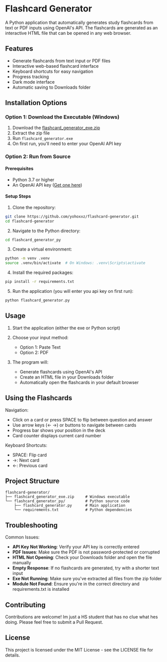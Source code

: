 # Flashcard Generator

A Python application that automatically generates study flashcards from text or PDF inputs using OpenAI's API. The flashcards are generated as an interactive HTML file that can be opened in any web browser.

## Features
- Generate flashcards from text input or PDF files
- Interactive web-based flashcard interface
- Keyboard shortcuts for easy navigation
- Progress tracking
- Dark mode interface
- Automatic saving to Downloads folder

## Installation Options

### Option 1: Download the Executable (Windows)
1. Download the [flashcard_generator_exe.zip](https://github.com/yohoxxz/flashcard-generator/releases/latest/download/flashcard_generator_exe.zip)
2. Extract the zip file
3. Run `flashcard_generator.exe`
4. On first run, you'll need to enter your OpenAI API key

### Option 2: Run from Source

#### Prerequisites
- Python 3.7 or higher
- An OpenAI API key ([Get one here](https://platform.openai.com/api-keys))

#### Setup Steps
1. Clone the repository:
```bash
git clone https://github.com/yohoxxz/flashcard-generator.git
cd flashcard-generator
```

2. Navigate to the Python directory:
```bash
cd flashcard_generator_py
```

3. Create a virtual environment:
```bash
python -m venv .venv
source .venv/bin/activate  # On Windows: .venv\Scripts\activate
```

4. Install the required packages:
```bash
pip install -r requirements.txt
```

5. Run the application (you will enter you api key on first run):
```bash
python flashcard_generator.py
```

## Usage

1. Start the application (either the exe or Python script)

2. Choose your input method:
   - Option 1: Paste Text
   - Option 2: PDF
  

3. The program will:
   - Generate flashcards using OpenAI's API
   - Create an HTML file in your Downloads folder
   - Automatically open the flashcards in your default browser

## Using the Flashcards

Navigation:
- Click on a card or press SPACE to flip between question and answer
- Use arrow keys (← →) or buttons to navigate between cards
- Progress bar shows your position in the deck
- Card counter displays current card number

Keyboard Shortcuts:
- SPACE: Flip card
- →: Next card
- ←: Previous card

## Project Structure
```
flashcard-generator/
├── flashcard_generator_exe.zip     # Windows executable
└── flashcard_generator_py/         # Python source code
    ├── flashcard_generator.py      # Main application
    └── requirements.txt            # Python dependencies
```

## Troubleshooting

Common Issues:
- **API Key Not Working**: Verify your API key is correctly entered
- **PDF Issues**: Make sure the PDF is not password-protected or corrupted
- **HTML Not Opening**: Check your Downloads folder and open the file manually
- **Empty Response**: If no flashcards are generated, try with a shorter text input
- **Exe Not Running**: Make sure you've extracted all files from the zip folder
- **Module Not Found**: Ensure you're in the correct directory and requirements.txt is installed

## Contributing

Contributions are welcome! Im just a HS student that has no clue what hes doing. Please feel free to submit a Pull Request.

## License

This project is licensed under the MIT License - see the LICENSE file for details.
